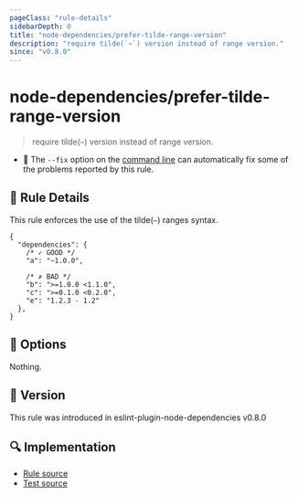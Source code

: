 ```yaml
---
pageClass: "rule-details"
sidebarDepth: 0
title: "node-dependencies/prefer-tilde-range-version"
description: "require tilde(`~`) version instead of range version."
since: "v0.8.0"
---
```


# node-dependencies/prefer-tilde-range-version

> require tilde(`~`) version instead of range version.

- :wrench: The `--fix` option on the [command line](https://eslint.org/docs/user-guide/command-line-interface#fixing-problems) can automatically fix some of the problems reported by this rule.

## :book: Rule Details

This rule enforces the use of the tilde(`~`) ranges syntax.

<eslint-code-block fix file-name="package.json" :rules="{'node-dependencies/prefer-tilde-range-version': 'error'}">

```json5
{
  "dependencies": {
    /* ✓ GOOD */
    "a": "~1.0.0",

    /* ✗ BAD */
    "b": ">=1.0.0 <1.1.0",
    "c": ">=0.1.0 <0.2.0",
    "e": "1.2.3 - 1.2"
  },
}
```

</eslint-code-block>

## :wrench: Options

Nothing.

## :rocket: Version

This rule was introduced in eslint-plugin-node-dependencies v0.8.0

## :mag: Implementation

- [Rule source](https://github.com/ota-meshi/eslint-plugin-node-dependencies/blob/main/lib/rules/prefer-tilde-range-version.ts)
- [Test source](https://github.com/ota-meshi/eslint-plugin-node-dependencies/blob/main/tests/lib/rules/prefer-tilde-range-version.ts)
